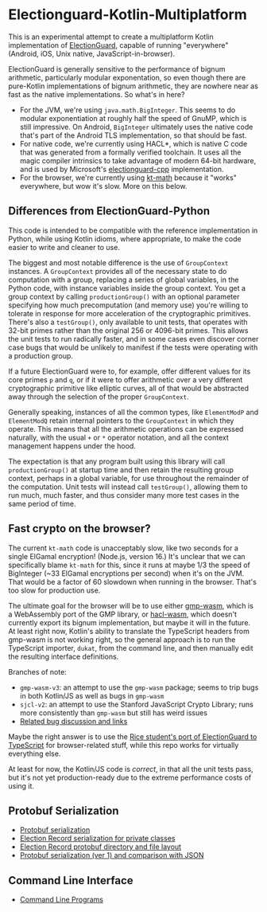 # Electionguard-Kotlin-Multiplatform
This is an experimental attempt to create a multiplatform Kotlin implementation of 
[ElectionGuard](https://github.com/microsoft/electionguard), capable of running
"everywhere" (Android, iOS, Unix native, JavaScript-in-browser).

ElectionGuard is generally sensitive to the performance of bignum arithmetic, particularly modular exponentation, so
even though there are pure-Kotlin implementations of bignum arithmetic, they are nowhere near as fast as the
native implementations. So what's in here?

- For the JVM, we're using `java.math.BigInteger`. This seems to do modular exponentiation at roughly half the
  speed of GnuMP, which is still impressive. On Android, `BigInteger` ultimately uses the native code that's part
  of the Android TLS implementation, so that should be fast.
- For native code, we're currently using HACL*, which is native C code that was generated from a formally verified toolchain.
  It uses all the magic compiler intrinsics to take advantage of modern 64-bit hardware, and is used by Microsoft's
  [electionguard-cpp](ihttps://github.com/microsoft/electionguard-cpp/tree/main/src/kremlin) implementation.
- For the browser, we're currently using [kt-math](https://github.com/gciatto/kt-math) because it "works" everywhere,
  but wow it's slow. More on this below.

## Differences from ElectionGuard-Python

This code is intended to be compatible with the reference implementation in Python, while using Kotlin idioms,
where appropriate, to make the code easier to write and cleaner to use.

The biggest and most notable difference is the use of `GroupContext` instances. A `GroupContext` provides
all of the necessary state to do computation with a group, replacing a series of global variables, in 
the Python code, with instance variables inside the group context. You get a group context by calling `productionGroup()`
with an optional parameter specifying how much precomputation (and memory use) you're willing to tolerate
in response for more acceleration of the cryptographic primitives. There's also a `testGroup()`, only
available to unit tests, that operates with 32-bit primes rather than the original 256 or 4096-bit primes. This 
allows the unit tests to run radically faster, and in some cases even discover corner case bugs that would
be unlikely to manifest if the tests were operating with a production group.

If a future ElectionGuard were to, for example, offer different values for its core primes `p` and `q`,
or if it were to offer arithmetic over a very different cryptographic primitive like elliptic curves,
all of that would be abstracted away through the selection of the proper `GroupContext`. 

Generally speaking, instances of all the common types, like `ElementModP` and `ElementModQ` retain
internal pointers to the `GroupContext` in which they operate. This means that all the arithmetic
operations can be expressed naturally, with the usual `+` or `*` operator notation, and all the
context management happens under the hood. 

The expectation is that any program built using this library will call `productionGroup()` at startup
time and then retain the resulting group context, perhaps in a global variable, for use throughout
the remainder of the computation. Unit tests will instead call `testGroup()`, allowing them to run
much, much faster, and thus consider many more test cases in the same period of time.

## Fast crypto on the browser?
The current `kt-math` code is unacceptably slow, like two seconds for a single ElGamal encryption! (Node.js, version 16.)
It's unclear that we can specifically blame `kt-math` for this, since it runs at maybe 1/3 the speed of BigInteger
(~33 ElGamal encryptions per second) when it's on the JVM. That would be a factor of 60 slowdown when running in the browser.
That's too slow for production use.

The ultimate goal for the browser will be to use either [gmp-wasm](https://github.com/Daninet/gmp-wasm), which
is a WebAssembly port of the GMP library, or [hacl-wasm](https://www.npmjs.com/package/hacl-wasm), which doesn't
currently export its bignum implementation, but maybe it will in the future. At least right now, Kotlin's ability to translate
the TypeScript headers from gmp-wasm is not working right, so the general approach is to run the TypeScript importer, `dukat`,
from the command line, and then manually edit the resulting interface definitions.

Branches of note:
- `gmp-wasm-v3`: an attempt to use the `gmp-wasm` package; seems to trip bugs in both Kotlin/JS as well as bugs in `gmp-wasm`
- `sjcl-v2`: an attempt to use the Stanford JavaScript Crypto Library; runs more consistently than `gmp-wasm` but still has weird issues
- [Related bug discussion and links](https://github.com/danwallach/electionguard-kotlin-multiplatform/issues/9)

Maybe the right answer is to use the [Rice student's port of ElectionGuard to TypeScript](https://github.com/Xin128/ElectionGuard-COMP413/)
for browser-related stuff, while this repo works for virtually everything else. 

At least for now, the Kotlin/JS code is *correct*, in that all the unit tests pass, but it's not yet production-ready
due to the extreme performance costs of using it.

## Protobuf Serialization
* [Protobuf serialization](https://github.com/danwallach/electionguard-kotlin-multiplatform/blob/main/docs/ProtoSerializationSpec2.md)
* [Election Record serialization for private classes](https://github.com/danwallach/electionguard-kotlin-multiplatform/blob/main/docs/ProtoSerializationPrivate.md)
* [Election Record protobuf directory and file layout](https://github.com/danwallach/electionguard-kotlin-multiplatform/blob/main/docs/ElectionRecord.md)
* [Protobuf serialization (ver 1) and comparison with JSON](https://github.com/danwallach/electionguard-kotlin-multiplatform/blob/main/docs/ProtoSerializationSpec1.md)

## Command Line Interface
* [Command Line Programs](https://github.com/danwallach/electionguard-kotlin-multiplatform/blob/main/docs/CommandLineInterface.md)

